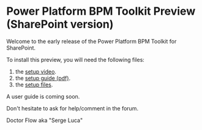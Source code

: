 # Power Platform BPM Toolkit Preview (SharePoint version)

Welcome to the early release of the Power Platform BPM Toolkit for SharePoint.  
  
To install this preview, you will need the following files:  

1. the [setup video](https://www.youtube.com/watch?v=fwlPDj7IEpE&feature=youtu.be).
2. the [setup guide (pdf)](https://github.com/sergeluca/Power-Platform-BPM-Toolkit/blob/main/BPM%20Toolkit%20setup%20guide.pdf).
3. the [setup files](https://github.com/sergeluca/Power-Platform-BPM-Toolkit/blob/main/BPM%20Toolkit%20Setup_2020-12-24.zip).


A user guide is coming soon. 

Don't hesitate to ask for help/comment in the forum.

Doctor Flow aka "Serge Luca"
